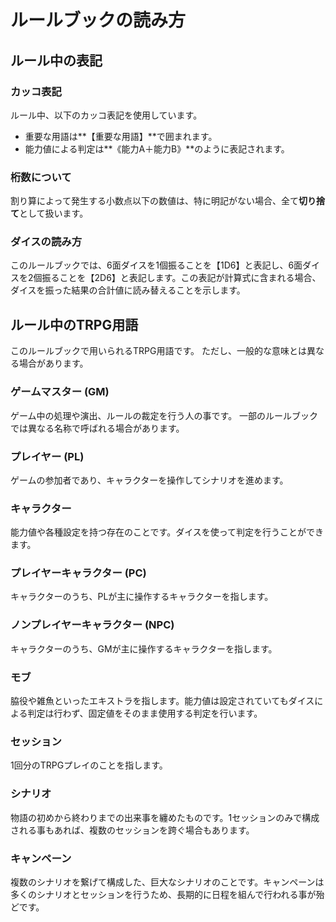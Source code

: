 # ルールブックの読み方

## ルール中の表記

### カッコ表記
ルール中、以下のカッコ表記を使用しています。

- 重要な用語は**【重要な用語】**で囲まれます。
- 能力値による判定は**《能力A＋能力B》**のように表記されます。

### 桁数について
割り算によって発生する小数点以下の数値は、特に明記がない場合、全て**切り捨て**として扱います。

### ダイスの読み方
このルールブックでは、6面ダイスを1個振ることを【1D6】と表記し、6面ダイスを2個振ることを【2D6】と表記します。この表記が計算式に含まれる場合、ダイスを振った結果の合計値に読み替えることを示します。

## ルール中のTRPG用語
このルールブックで用いられるTRPG用語です。
ただし、一般的な意味とは異なる場合があります。

### ゲームマスター (GM)
ゲーム中の処理や演出、ルールの裁定を行う人の事です。
一部のルールブックでは異なる名称で呼ばれる場合があります。

### プレイヤー (PL)
ゲームの参加者であり、キャラクターを操作してシナリオを進めます。

### キャラクター
能力値や各種設定を持つ存在のことです。ダイスを使って判定を行うことができます。

### プレイヤーキャラクター (PC)
キャラクターのうち、PLが主に操作するキャラクターを指します。

### ノンプレイヤーキャラクター (NPC)
キャラクターのうち、GMが主に操作するキャラクターを指します。

### モブ
脇役や雑魚といったエキストラを指します。能力値は設定されていてもダイスによる判定は行わず、固定値をそのまま使用する判定を行います。

### セッション
1回分のTRPGプレイのことを指します。

### シナリオ
物語の初めから終わりまでの出来事を纏めたものです。1セッションのみで構成される事もあれば、複数のセッションを跨ぐ場合もあります。

### キャンペーン
複数のシナリオを繋げて構成した、巨大なシナリオのことです。キャンペーンは多くのシナリオとセッションを行うため、長期的に日程を組んで行われる事が殆どです。
